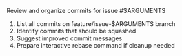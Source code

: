 Review and organize commits for issue #$ARGUMENTS

1. List all commits on feature/issue-$ARGUMENTS branch
2. Identify commits that should be squashed
3. Suggest improved commit messages
4. Prepare interactive rebase command if cleanup needed
